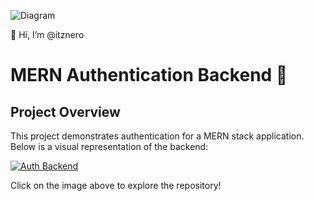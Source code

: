 ![Diagram](Clean_Modern_Personal_LinkedIn_Banner.png)

👋 Hi, I’m @itznero


# MERN Authentication Backend 🚀

## Project Overview
This project demonstrates authentication for a MERN stack application. Below is a visual representation of the backend:

[![Auth Backend](./Auth_Backend.jpg)](https://github.com/neroIJN/MERN-Authentication/tree/main)

Click on the image above to explore the repository!





<!---
neroIJN/neroIJN is a ✨ special ✨ repository because its `README.md` (this file) appears on your GitHub profile.
You can click the Preview link to take a look at your changes.


